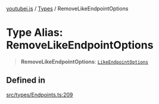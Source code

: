 [youtubei.js](../../../README.md) / [Types](../README.md) / RemoveLikeEndpointOptions

# Type Alias: RemoveLikeEndpointOptions

> **RemoveLikeEndpointOptions**: [`LikeEndpointOptions`](LikeEndpointOptions.md)

## Defined in

[src/types/Endpoints.ts:209](https://github.com/LuanRT/YouTube.js/blob/eb21af33db708f0355f4fb15881f5d4fabc7b06c/src/types/Endpoints.ts#L209)
